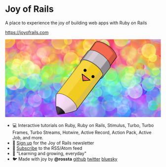 # Joy of Rails

A place to experience the joy of building web apps with Ruby on Rails

https://joyofrails.com

![Pencil](./pencil.jpg 'Made with pencils')

- 💻 Interactive tutorials on Ruby, Ruby on Rails, Stimulus, Turbo, Turbo Frames, Turbo Streams, Hotwire, Active Record, Action Pack, Active Job, and more.
- 🔭 [Sign up](https://joyofrails.com/#newsletter-signup) for the Joy of Rails newsletter
- 🛜 [Subscribe](https://joyofrails.com/feed) to the RSS/Atom feed
- 🌱 "Learning and growing, everyday"
- 🐦 Made with joy by **@rossta** [github](https://github.com/rossta) [twitter](https://x.com/rossta) [bluesky](https://bsky.app/profile/rossta.net)
